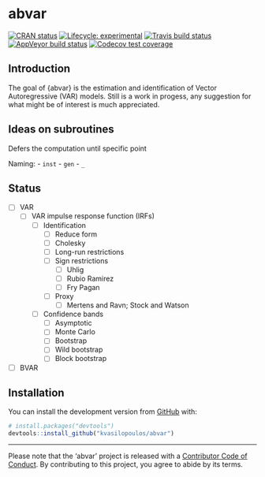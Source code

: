 
<!-- README.md is generated from README.Rmd. Please edit that file -->

# abvar

<!-- badges: start -->

[![CRAN
status](https://www.r-pkg.org/badges/version/abvar)](https://cran.r-project.org/package=abvar)
[![Lifecycle:
experimental](https://img.shields.io/badge/lifecycle-experimental-orange.svg)](https://www.tidyverse.org/lifecycle/#experimental)
[![Travis build
status](https://travis-ci.org/kvasilopoulos/abvar.svg?branch=master)](https://travis-ci.org/kvasilopoulos/abvar)
[![AppVeyor build
status](https://ci.appveyor.com/api/projects/status/github/kvasilopoulos/abvar?branch=master&svg=true)](https://ci.appveyor.com/project/kvasilopoulos/abvar)
[![Codecov test
coverage](https://codecov.io/gh/kvasilopoulos/abvar/branch/master/graph/badge.svg)](https://codecov.io/gh/kvasilopoulos/abvar?branch=master)
<!-- badges: end -->

## Introduction

The goal of {abvar} is the estimation and identification of Vector
Autoregressive (VAR) models. Still is a work in progess, any suggestion
for what might be of interest is much appreciated.

## Ideas on subroutines

Defers the computation until specific point

Naming: - `inst` - `gen` - `_`

## Status

  - [ ] VAR
      - [ ] VAR impulse response function (IRFs)
          - [ ] Identification
              - [ ] Reduce form
              - [ ] Cholesky
              - [ ] Long-run restrictions
              - [ ] Sign restrictions
                  - [ ] Uhlig
                  - [ ] Rubio Ramirez
                  - [ ] Fry Pagan
              - [ ] Proxy
                  - [ ] Mertens and Ravn; Stock and Watson
          - [ ] Confidence bands
              - [ ] Asymptotic
              - [ ] Monte Carlo
              - [ ] Bootstrap
              - [ ] Wild bootstrap
              - [ ] Block bootstrap
  - [ ] BVAR

## Installation

You can install the development version from
[GitHub](https://github.com/) with:

``` r
# install.packages("devtools")
devtools::install_github("kvasilopoulos/abvar")
```

-----

Please note that the ‘abvar’ project is released with a [Contributor
Code of Conduct](.github/CODE_OF_CONDUCT.md). By contributing to this
project, you agree to abide by its terms.
